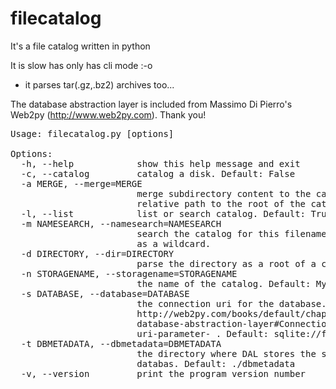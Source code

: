 # filecatalog

It's a file catalog written in python

It is slow has only has cli mode :-o

* it parses tar(.gz,.bz2) archives too...

The database abstraction layer is included from  Massimo Di Pierro's Web2py (http://www.web2py.com). Thank you!
<pre>
Usage: filecatalog.py [options]
 
Options:
  -h, --help            show this help message and exit
  -c, --catalog         catalog a disk. Default: False
  -a MERGE, --merge=MERGE
                        merge subdirectory content to the catalog. It have to
                        relative path to the root of the catalog! Default: ''
  -l, --list            list or search catalog. Default: True
  -m NAMESEARCH, --namesearch=NAMESEARCH
                        search the catalog for this filename. You can use '%'
                        as a wildcard.
  -d DIRECTORY, --dir=DIRECTORY
                        parse the directory as a root of a catalog
  -n STORAGENAME, --storagename=STORAGENAME
                        the name of the catalog. Default: MyHDD
  -s DATABASE, --database=DATABASE
                        the connection uri for the database. Look for it in
                        http://web2py.com/books/default/chapter/29/06/the-
                        database-abstraction-layer#Connection-strings--the-
                        uri-parameter- . Default: sqlite://filecatalog.sqlite
  -t DBMETADATA, --dbmetadata=DBMETADATA
                        the directory where DAL stores the structure of the
                        databas. Default: ./dbmetadata
  -v, --version         print the program version number

</pre>

